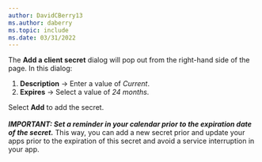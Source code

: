 ```yaml
---
author: DavidCBerry13
ms.author: daberry
ms.topic: include
ms.date: 03/31/2022
---
```

The **Add a client secret** dialog will pop out from the right-hand side of the page.  In this dialog:

1. **Description** &rarr; Enter a value of *Current*.
1. **Expires** &rarr; Select a value of *24 months*.

Select **Add** to add the secret.<br>
<br>
***IMPORTANT: Set a reminder in your calendar prior to the expiration date of the secret.***  This way, you can add a new secret prior and update your apps prior to the expiration of this secret and avoid a service interruption in your app.
